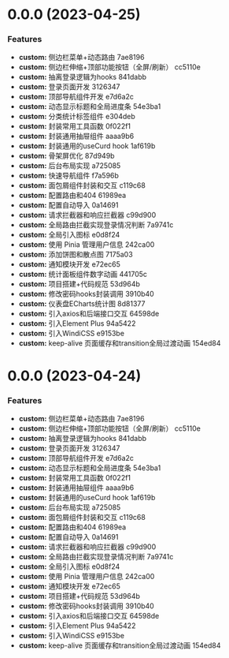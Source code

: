 # 0.0.0 (2023-04-25)


### Features

* **custom:** 侧边栏菜单+动态路由 7ae8196
* **custom:** 侧边栏伸缩+顶部功能按钮（全屏/刷新） cc5110e
* **custom:** 抽离登录逻辑为hooks 841dabb
* **custom:** 登录页面开发 3126347
* **custom:** 顶部导航组件开发 e7d6a2c
* **custom:** 动态显示标题和全局进度条 54e3ba1
* **custom:** 分类统计标签组件 e304deb
* **custom:** 封装常用工具函数 0f022f1
* **custom:** 封装通用抽屉组件 aaaa9b6
* **custom:** 封装通用的useCurd hook 1af619b
* **custom:** 骨架屏优化 87d949b
* **custom:** 后台布局实现 a725085
* **custom:** 快速导航组件 f7a596b
* **custom:** 面包屑组件封装和交互 c119c68
* **custom:** 配置路由和404 61989ea
* **custom:** 配置自动导入 0a14691
* **custom:** 请求拦截器和响应拦截器 c99d900
* **custom:** 全局路由拦截实现登录情况判断 7a9741c
* **custom:** 全局引入图标 e0d8f24
* **custom:** 使用 Pinia 管理用户信息 242ca00
* **custom:** 添加饼图和散点图 7175a03
* **custom:** 通知模块开发 e72ec65
* **custom:** 统计面板组件数字动画 441705c
* **custom:** 项目搭建+代码规范 53d964b
* **custom:** 修改密码hooks封装调用 3910b40
* **custom:** 仪表盘ECharts统计图 8d81377
* **custom:** 引入axios和后端接口交互 64598de
* **custom:** 引入Element Plus 94a5422
* **custom:** 引入WindiCSS e9153be
* **custom:** keep-alive 页面缓存和transition全局过渡动画 154ed84



# 0.0.0 (2023-04-24)


### Features

* **custom:** 侧边栏菜单+动态路由 7ae8196
* **custom:** 侧边栏伸缩+顶部功能按钮（全屏/刷新） cc5110e
* **custom:** 抽离登录逻辑为hooks 841dabb
* **custom:** 登录页面开发 3126347
* **custom:** 顶部导航组件开发 e7d6a2c
* **custom:** 动态显示标题和全局进度条 54e3ba1
* **custom:** 封装常用工具函数 0f022f1
* **custom:** 封装通用抽屉组件 aaaa9b6
* **custom:** 封装通用的useCurd hook 1af619b
* **custom:** 后台布局实现 a725085
* **custom:** 面包屑组件封装和交互 c119c68
* **custom:** 配置路由和404 61989ea
* **custom:** 配置自动导入 0a14691
* **custom:** 请求拦截器和响应拦截器 c99d900
* **custom:** 全局路由拦截实现登录情况判断 7a9741c
* **custom:** 全局引入图标 e0d8f24
* **custom:** 使用 Pinia 管理用户信息 242ca00
* **custom:** 通知模块开发 e72ec65
* **custom:** 项目搭建+代码规范 53d964b
* **custom:** 修改密码hooks封装调用 3910b40
* **custom:** 引入axios和后端接口交互 64598de
* **custom:** 引入Element Plus 94a5422
* **custom:** 引入WindiCSS e9153be
* **custom:** keep-alive 页面缓存和transition全局过渡动画 154ed84



